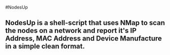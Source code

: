 #NodesUp
## NodesUp is a shell-script that uses NMap to scan the nodes on a network and report it's IP Address, MAC Address and Device Manufacture in a simple clean format.
